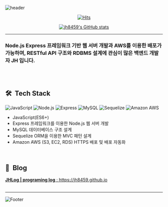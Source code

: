 ![header](https://capsule-render.vercel.app/api?type=waving&color=6F777D&height=200&section=header&text=ABOUT&#160;JH&#160;🤔&fontColor=FFFFFF&fontSize=25)

<div align=center>
 <div align=center>
  
[![Hits](https://hits.seeyoufarm.com/api/count/incr/badge.svg?url=https%3A%2F%2Fgithub.com%2FJH8459&count_bg=%23000000&title_bg=%23555555&icon=github.svg&icon_color=%23E7E7E7&title=Github&edge_flat=false)](https://hits.seeyoufarm.com)
  
 </div>
 <div align=center>
  
  [![jh8459's GitHub stats](https://github-readme-stats.vercel.app/api?username=jh8459)](https://github.com/jh8459/github-readme-stats)
  
  </div>
</div>


---
 ### Node.js Express 프레임워크 기반 웹 서버 개발과 AWS를 이용한 배포가 가능하며, RESTful API 구조와 RDBMS 설계에 관심이 많은  백엔드 개발자 JH 입니다.
 <br>
 <br>
 

## 🛠 &#160;Tech Stack 
<img alt="JavaScript" src ="https://img.shields.io/badge/JavaScript-F7DF1E.svg?&style=for-the-badge&logo=JavaScript&logoColor=white"/> <img alt="Node.js" src ="https://img.shields.io/badge/Node.js-339933.svg?&style=for-the-badge&logo=Node.js&logoColor=white"/>
<img alt="Express" src ="https://img.shields.io/badge/Express-000000.svg?&style=for-the-badge&logo=Express&logoColor=white"/>
<img alt="MySQL" src ="https://img.shields.io/badge/MySQL-4479A1.svg?&style=for-the-badge&logo=MySQL&logoColor=white"/>
<img alt="Sequelize" src ="https://img.shields.io/badge/Sequelize-52B0E7.svg?&style=for-the-badge&logo=Sequelize&logoColor=white"/>
<img alt="Amazon AWS" src ="https://img.shields.io/badge/Amazon&#160;AWS-232F3E.svg?&style=for-the-badge&logo=AmazonAWS&logoColor=white"/>


- JavaScript(ES6+)
- Express 프레임워크를 이용한 Node.js 웹 서버 개발
- MySQL 데이터베이스 구조 설계
- Sequelize ORM을 이용한 MVC 패턴 설계
- Amazon AWS (S3, EC2, RDS) HTTPS 배포 및 배포 자동화
<br>

## 📖 &#160;Blog

<a href="https://jh8459.github.io/" target="_blank">**JHLog | programing log** : http<hi>s://jh8459.github.io</a>
<br>
<br>
 
---

![Footer](https://capsule-render.vercel.app/api?type=waving&color=6F777D&height=200&section=footer)
